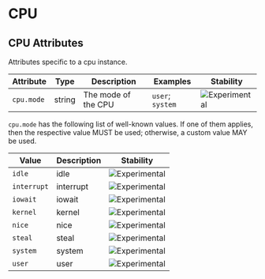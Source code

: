 <!--- Hugo front matter used to generate the website version of this page:
--->

<!-- NOTE: THIS FILE IS AUTOGENERATED. DO NOT EDIT BY HAND. -->
<!-- see templates/registry/markdown/attribute_namespace.md.j2 -->

# CPU

## CPU Attributes

Attributes specific to a cpu instance.

| Attribute                         | Type   | Description         | Examples         | Stability                                                        |
| --------------------------------- | ------ | ------------------- | ---------------- | ---------------------------------------------------------------- |
| <a id="`cpu.mode`">`cpu.mode`</a> | string | The mode of the CPU | `user`; `system` | ![Experimental](https://img.shields.io/badge/-experimental-blue) |

`cpu.mode` has the following list of well-known values. If one of them applies, then the respective value MUST be used; otherwise, a custom value MAY be used.

| Value       | Description | Stability                                                        |
| ----------- | ----------- | ---------------------------------------------------------------- |
| `idle`      | idle        | ![Experimental](https://img.shields.io/badge/-experimental-blue) |
| `interrupt` | interrupt   | ![Experimental](https://img.shields.io/badge/-experimental-blue) |
| `iowait`    | iowait      | ![Experimental](https://img.shields.io/badge/-experimental-blue) |
| `kernel`    | kernel      | ![Experimental](https://img.shields.io/badge/-experimental-blue) |
| `nice`      | nice        | ![Experimental](https://img.shields.io/badge/-experimental-blue) |
| `steal`     | steal       | ![Experimental](https://img.shields.io/badge/-experimental-blue) |
| `system`    | system      | ![Experimental](https://img.shields.io/badge/-experimental-blue) |
| `user`      | user        | ![Experimental](https://img.shields.io/badge/-experimental-blue) |
